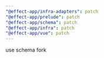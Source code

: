 ```yaml
---
"@effect-app/infra-adapters": patch
"@effect-app/prelude": patch
"@effect-app/schema": patch
"@effect-app/infra": patch
"@effect-app/vue": patch
---
```


use schema fork
